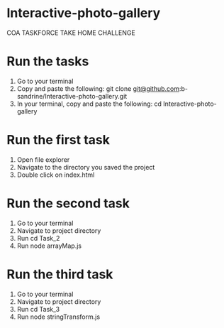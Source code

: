 # Interactive-photo-gallery
COA TASKFORCE TAKE HOME CHALLENGE

# Run the tasks

1. Go to your terminal
2. Copy and paste the following: git clone git@github.com:b-sandrine/Interactive-photo-gallery.git
3. In your terminal, copy and paste the following:
cd Interactive-photo-gallery

# Run the first task

1. Open file explorer 
2. Navigate to the directory you saved the project
3. Double click on index.html

# Run the second task 

1. Go to your terminal
2. Navigate to project directory
3. Run cd Task_2
4. Run node arrayMap.js

# Run the third task 

1. Go to your terminal
2. Navigate to project directory
3. Run cd Task_3
4. Run node stringTransform.js

